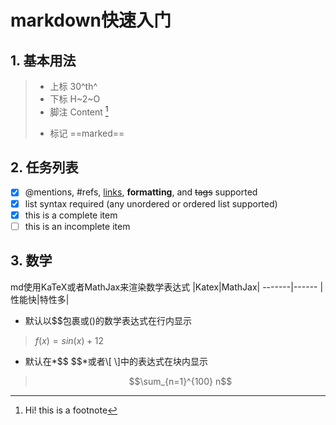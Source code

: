 # markdown快速入门

## 1. 基本用法
>
> - 上标
>  30^th^
> - 下标
>  H~2~O
> - 脚注
>  Content [^1]
> [^1]:Hi! this is a footnote
> - 标记
>  ==marked==

## 2. 任务列表

- [x] @mentions, #refs, [links](), **formatting**, and <del>tags</del> supported
- [x] list syntax required (any unordered or ordered list supported)
- [x] this is a complete item
- [ ] this is an incomplete item

## 3. 数学

md使用KaTeX或者MathJax来渲染数学表达式
|Katex|MathJax|
-------|------
|性能快|特性多|

- 默认以$$包裹或\(\)的数学表达式在行内显示

> $f(x)=sin(x)+12$

- 默认在*\$\$ \$\$*或者\\[ \\]中的表达式在块内显示

> $$\sum_{n=1}^{100} n$$
>